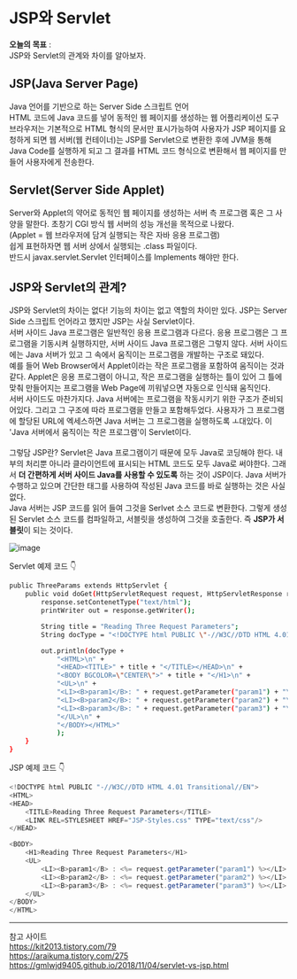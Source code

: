 # JSP와 Servlet

**오늘의 목표** :   
JSP와 Servlet의 관계와 차이를 알아보자.


## JSP(Java Server Page)

Java 언어를 기반으로 하는 Server Side 스크립트 언어  
HTML 코드에 Java 코드를 넣어 동적인 웹 페이지를 생성하는 웹 어플리케이션 도구  
브라우저는 기본적으로 HTML 형식의 문서만 표시가능하여 사용자가 JSP 페이지를 요청하게 되면 웹 서버(웹 컨테이너)는 JSP를 Servlet으로 변환한 후에 JVM을 통해 Java Code를 실행하게 되고 그 결과를 HTML 코드 형식으로 변환해서 웹 페이지를 만들어 사용자에게 전송한다.  
    
    
## Servlet(Server Side Applet)
Server와 Applet의 약어로 동적인 웹 페이지를 생성하는 서버 측 프로그램 혹은 그 사양을 말한다. 초창기 CGI 방식 웹 서버의 성능 개선을 목적으로 나왔다.  
(Applet = 웹 브라우저에 담겨 실행되는 작은 자바 응용 프로그램)  
쉽게 표현하자면 웹 서버 상에서 실행되는 .class 파일이다.  
반드시 javax.servlet.Servlet 인터페이스를 Implements 해야만 한다.  


## JSP와 Servlet의 관계? 
JSP와 Servlet의 차이는 없다! 기능의 차이는 없고 역할의 차이만 있다. JSP는 Server Side 스크립트 언어라고 했지만 JSP는 사실 Servlet이다.  
서버 사이드 Java 프로그램은 일반적인 응용 프로그램과 다르다. 응용 프로그램은 그 프로그램을 기동시켜 실행하지만, 서버 사이드 Java 프로그램은 그렇지 않다. 서버 사이드에는 Java 서버가 있고 그 속에서 움직이는 프로그램을 개발하는 구조로 돼있다.  
예를 들어 Web Browser에서 Applet이라는 작은 프로그램을 포함하여 움직이는 것과 같다. Applet은 응용 프로그램이 아니고, 작은 프로그램을 실행하는 틀이 있어 그 틀에 맞춰 만들어지는 프로그램을 Web Page에 끼워넣으면 자동으로 인식돼 움직인다.  
서버 사이드도 마찬가지다. Java 서버에는 프로그램을 작동시키기 위한 구조가 준비되어있다. 그리고 그 구조에 따라 프로그램을 만들고 포함해두었다. 사용자가 그 프로그램에 할당된 URL에 엑세스하면 Java 서버는 그 프로그램을 실행하도록 ㅗ대있다.
이 'Java 서버에서 움직이는 작은 프로그램'이 Servlet이다.   
<br>
그렇담 JSP란? Servlet은 Java 프로그램이기 때문에 모두 Java로 코딩해야 한다. 내부의 처리뿐 아니라 클라이언트에 표시되는 HTML 코드도 모두 Java로 써야한다. 그래서 **더 간편하게 서버 사이드 Java를 사용할 수 있도록** 하는 것이 JSP이다. Java 서버가 수행하고 있으며 간단한 태그를 사용하여 작성된 Java 코드를 바로 실행하는 것은 사실 없다.  
Java 서버는 JSP 코드를 읽어 들여 그것을 Serlvet 소스 코드로 변환한다. 그렇게 생성된 Servlet 소스 코드를 컴파일하고, 서블릿을 생성하여 그것을 호출한다. 즉 **JSP가 서블릿**이 되는 것이다. 

![image](https://user-images.githubusercontent.com/28748103/55271995-97e1c200-52f9-11e9-9c47-1b63a3376618.png)


Servlet 예제 코드 👇

```bash
public ThreeParams extends HttpServlet {
	public void doGet(HttpServletRequest request, HttpServletResponse response) throws ServletException, IOException {
		response.setContenetType("text/html"); 
		printWriter out = response.getWriter(); 

		String title = "Reading Three Request Parameters"; 
		String docType = "<!DOCTYPE html PUBLIC \"-//W3C//DTD HTML 4.01 Transitional//EN\">\n";

		out.println(docType + 
			"<HTML>\n" +
			"<HEAD><TITLE>" + title + "</TITLE></HEAD>\n" +
			"<BODY BGCOLOR=\"CENTER\">" + title + "</H1>\n" + 
			"<UL>\n" +
			"<LI><B>param1</B>: " + request.getParameter("param1") + "\n" +
			"<LI><B>param2</B>: " + request.getParameter("param2") + "\n" +
			"<LI><B>param3</B>: " + request.getParameter("param3") + "\n" +
			"</UL>\n" +
			"</BODY></HTML>"
			); 
	}
}
```

JSP 예제 코드 👇


```javascript
<!DOCTYPE html PUBLIC "-//W3C//DTD HTML 4.01 Transitional//EN">
<HTML>
<HEAD>
	<TITLE>Reading Three Request Parameters</TITLE>
	<LINK REL=STYLESHEET HREF="JSP-Styles.css" TYPE="text/css"/>
</HEAD>

<BODY>
	<H1>Reading Three Request Parameters</H1>
	<UL>
		<LI><B>param1</B> : <%= request.getParameter("param1") %></LI>
		<LI><B>param2</B> : <%= request.getParameter("param2") %></LI>
		<LI><B>param3</B> : <%= request.getParameter("param3") %></LI>
	</UL>
</BODY>
</HTML>

```


<hr/>

참고 사이트  
https://kit2013.tistory.com/79  
https://araikuma.tistory.com/275  
https://gmlwjd9405.github.io/2018/11/04/servlet-vs-jsp.html  